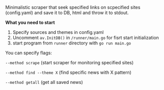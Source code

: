 Minimalistic scraper that seek specified links on scpecified sites (config.yaml) and save it to DB, html and throw it to stdout. 

**What you need to start**
1) Specify sources and themes in config.yaml
2) Uncomment `av.InitDB()` in `/runner/main.go` for fisrt start initialization
3) start program from `runner` directory with `go run main.go`

You can specify flags:

`--method scrape` (start scraper for monitoring specified sites)

`--method find --theme X` (find specific news with X pattern)

`--method getall` (get all saved news)
